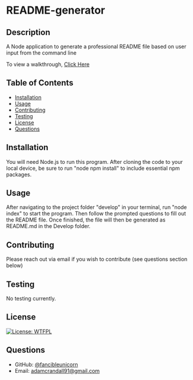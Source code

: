 # README-generator

  ## Description

  A Node application to generate a professional README file based on user input from the command line
  
To view a walkthrough, [Click Here](https://drive.google.com/file/d/1iW_rEryC_X_c2Nax1W354LP9aq1BLwKz/view)
  
  ## Table of Contents
  
  * [Installation](#installation)
  * [Usage](#usage)
  * [Contributing](#contributing)
  * [Testing](#testing)
  * [License](#license)
  * [Questions](#questions)
  
  ## Installation

  You will need Node.js to run this program.  After cloning the code to your local device, be sure to run "node npm install" to include essential npm packages.
  
  ## Usage 

  After navigating to the project folder "develop" in your terminal, run "node index" to start the program.  Then follow the prompted questions to fill out the README file.  Once finished, the file will then be generated as README.md in the Develop folder.
  
  ## Contributing

 Please reach out via email if you wish to contribute (see questions section below)
  
  ## Testing

  No testing currently.
  
  ## License

  [![License: WTFPL](https://img.shields.io/badge/License-WTFPL-brightgreen.svg)](http://www.wtfpl.net/about/)
  
  ## Questions
  
  * GitHub: [@fancibleunicorn](https://github.com/fancibleunicorn)
  * Email: adamcrandall91@gmail.com
